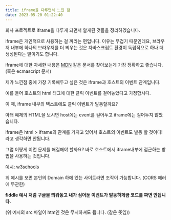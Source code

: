 ```yaml
---
title: iframe을 다루면서 느낀 점
date: 2023-05-20 01:22:40
---
```


회사 프로젝트로 iframe을 다루게 되면서 알게된 것들을 정리하겠습니다.

iframe은 개인적으로 사용하는 걸 꺼리는 편입니다.
이유는 무겁기 때문인데요, 브라우저 내부에 하나의 브라우저를 더 띄우는 것은
자바스크립트 환경이 독립적으로 하나 더 생성된다는 말이기도 합니다.

iframe에 대한 자세한 내용은 [MDN](https://developer.mozilla.org/ko/docs/Web/HTML/Element/iframe) 같은 문서를 찾아보는게 가장 정확하고 좋습니다. (혹은 ecmascript 문서)

제가 느낀점 중에 가장 기록해두고 싶은 것은 iframe과 호스트의 이벤트 관계입니다.

예를 들어 호스트의 html 태그에 대한 클릭 이벤트를 걸어놓았다고 가정합시다.

이 때, iframe 내부의 텍스트에도 클릭 이벤트가 발동할까요?

아래 예제의 HTML을 보시면 host에는 event를 걸어두고 iframe에는 걸어두지 않았습니다. 

iframe은 html > iframe의 관계를 가지고 있어서 호스트의 이벤트도 발동 할 것이다! 라고 생각하면 안됩니다.

<script async src="//jsfiddle.net/zoo385/62xfc3pj/embed/js,html,css,result/dark/"></script>


그럼 어떻게 이런 문제를 해결해야 할까요?
바로 호스트에서 iframe내부에 접근하는 방법을 사용하는 것입니다.

[예시: w3schools](https://www.w3schools.com/jsref/tryit.asp?filename=tryjsref_iframe_contentdocument)

위 예시를 보면 본인의 Domain 하에 있는 사이트라면 조작이 가능합니다. (CORS 에러에 무관한)

__fiddle 예시 처럼 구글을 띄워놓고 내가 심어둔 이벤트가 발동하게끔 코드를 짜면 안됩니다.__

(위 예시의 src 파일이 htm인 것은 무시하셔도 됩니다. (같은 뜻임))
